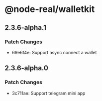 # @node-real/walletkit

## 2.3.6-alpha.1

### Patch Changes

- 69e6f4e: Support async connect a wallet

## 2.3.6-alpha.0

### Patch Changes

- 3c711ae: Support telegram mini app
